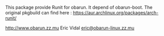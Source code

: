 This package provide Runit for obarun. It depend of obarun-boot.
The original pkgbuild can find here : https://aur.archlinux.org/packages/arch-runit/

http://www.obarun.zz.mu
Eric Vidal eric@obarun-linux.zz.mu
